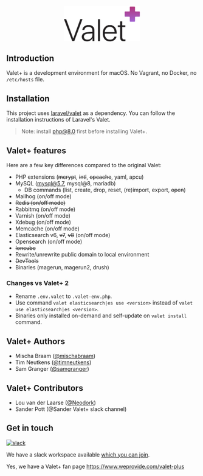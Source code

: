 <p align="center"><img width="200" src="images/logo.png"></p>

## Introduction

Valet+ is a development environment for macOS. No Vagrant, no Docker, no `/etc/hosts` file.


## Installation

This project uses [laravel/valet](https://github.com/laravel/valet) as a dependency. You can follow the installation 
instructions of Laravel's Valet.

> Note: install php@8.0 first before installing Valet+.


## Valet+ features

Here are a few key differences compared to the original Valet:

- PHP extensions (~~mcrypt~~, ~~intl~~, ~~opcache~~, yaml, apcu)
- MySQL (mysql@5.7, mysql@8, mariadb)
  - DB commands (list, create, drop, reset, (re)import, export, ~~open~~)
- Mailhog (on/off mode)
- ~~Redis (on/off mode)~~
- Rabbitmq (on/off mode)
- Varnish (on/off mode)
- Xdebug (on/off mode)
- Memcache (on/off mode)
- Elasticsearch v6, ~~v7~~, ~~v8~~ (on/off mode) 
- Opensearch (on/off mode)
- ~~Ioncube~~
- Rewrite/unrewrite public domain to local environment
- ~~DevTools~~
- Binaries (magerun, magerun2, drush)

### Changes vs Valet+ 2

- Rename `.env.valet` to `.valet-env.php`.
- Use command `valet elasticsearch|es use <version>` instead of `valet use elasticsearch|es <version>`.
- Binaries only installed on-demand and self-update on `valet install` command.



## Valet+ Authors

- Mischa Braam ([@mischabraam](https://github.com/mischabraam))
- Tim Neutkens ([@timneutkens](https://github.com/timneutkens))
- Sam Granger ([@samgranger](https://github.com/samgranger))

## Valet+ Contributors

- Lou van der Laarse ([@Neodork](https://github.com/Neodork))
- Sander Pott (@Sander Valet+ slack channel)



## Get in touch

[![slack](https://p9.zdassets.com/hc/theme_assets/138842/200037786/logo.png)](https://join.slack.com/t/valet-plus/shared_invite/enQtNDE2MjU2NzgyNjQwLWFiYWNjOWFhOWQ2ZDcyOTEyZTA2MzAzOWYyYzYwMTYzODVlMGE3ZDg3ZWQ1M2JmN2M0OGY3OGUwMDI3NDM1NDU)

We have a slack workspace available [which you can join](https://join.slack.com/t/valet-plus/shared_invite/enQtNDE2MjU2NzgyNjQwLWFiYWNjOWFhOWQ2ZDcyOTEyZTA2MzAzOWYyYzYwMTYzODVlMGE3ZDg3ZWQ1M2JmN2M0OGY3OGUwMDI3NDM1NDU).

Yes, we have a Valet+ fan page https://www.weprovide.com/valet-plus
